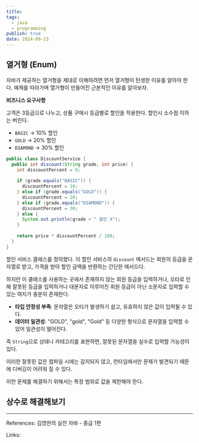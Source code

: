 ```yaml
---
title: 
tags:
  - java
  - programming
publish: true
date: 2024-09-23
---
```

## 열거형 (Enum)

자바가 제공하는 열거형을 제대로 이해하려면 먼저 열거형이 탄생한 이유를 알아야 한다. 예제를 따라가며 열거형이 만들어진 근본적인 이유를 알아보자.

**비즈니스 요구사항**

고객은 3등급으로 나누고, 상품 구매시 등급별로 할인을 적용한다. 할인시 소수점 이하는 버린다.
- `BASIC` -> 10% 할인
- `GOLD` -> 20% 할인
- `DIAMOND` -> 30% 할인

```java title="DiscountService.java"
public class DiscountService {  
  public int discount(String grade, int price) {  
    int discountPercent = 0;  
  
    if (grade.equals("BASIC")) {  
      discountPercent = 10;  
    } else if (grade.equals("GOLD")) {  
      discountPercent = 20;  
    } else if (grade.equals("DIAMOND")) {  
      discountPercent = 30;  
    } else {  
      System.out.println(grade + " 할인 X");  
    }  
  
    return price * discountPercent / 100;  
  }  
}
```

할인 서비스 클래스를 정의했다. 이 할인 서비스의 `discount` 메서드는 회원의 등급을 문자열로 받고, 가격을 받아 할인 금액을 반환하는 간단한 메서드다.

하지만 이 클래스를 사용하는 곳에서 존재하지 않는 회원 등급을 입력하거나, 오타로 인해 잘못된 등급을 입력하거나 대문자로 이루어진 회원 등급이 아닌 소문자로 입력할 수 있는 여지가 충분히 존재한다.

- **타입 안정성 부족**: 문자열은 오타가 발생하기 쉽고, 유효하지 않은 값이 입력될 수 있다.
- **데이터 일관성**: "GOLD", "gold", "Gold" 등 다양한 형식으로 문자열을 입력할 수 있어 일관성이 떨어진다.

즉 `String`으로 상태나 카테고리를 표현하면, 잘못된 문자열을 실수로 입력할 가능성이 있다.

이러한 잘못된 값은 컴파일 시에는 감지되지 않고, 런타임에서만 문제가 발견되기 때문에 디버깅이 어려워 질 수 있다.

이런 문제를 해결하기 위해서는 특정 범위로 값을 제한해야 한다.

## 상수로 해결해보기


---
References: 김영한의 실전 자바 - 중급 1편

Links: 